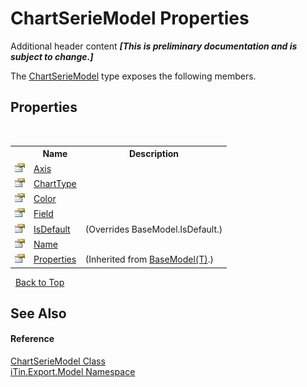 # ChartSerieModel Properties
Additional header content _**\[This is preliminary documentation and is subject to change.\]**_

The <a href="2d59a018-86fd-e2a2-ce65-d001fb8d7888">ChartSerieModel</a> type exposes the following members.


## Properties
&nbsp;<table><tr><th></th><th>Name</th><th>Description</th></tr><tr><td>![Public property](media/pubproperty.gif "Public property")</td><td><a href="40493c92-3403-e31a-55df-bc842092ecfb">Axis</a></td><td /></tr><tr><td>![Public property](media/pubproperty.gif "Public property")</td><td><a href="40fcb662-0494-7c8a-3a44-01fcc56630dc">ChartType</a></td><td /></tr><tr><td>![Public property](media/pubproperty.gif "Public property")</td><td><a href="766622d2-5855-ca2d-2fa0-bfa1232f012d">Color</a></td><td /></tr><tr><td>![Public property](media/pubproperty.gif "Public property")</td><td><a href="dde62086-a6f3-0351-b5ca-d493625361cb">Field</a></td><td /></tr><tr><td>![Public property](media/pubproperty.gif "Public property")</td><td><a href="21b638b2-e797-ad95-be58-e2e4a60d29e5">IsDefault</a></td><td> (Overrides BaseModel.IsDefault.)</td></tr><tr><td>![Public property](media/pubproperty.gif "Public property")</td><td><a href="85736ee3-1c27-de4d-ee5e-b2957fbf965c">Name</a></td><td /></tr><tr><td>![Public property](media/pubproperty.gif "Public property")</td><td><a href="7e88785e-5670-4515-defa-d3f60ae16111">Properties</a></td><td> (Inherited from <a href="6632f561-4175-f1f2-939c-ac8b10159529">BaseModel(T)</a>.)</td></tr></table>&nbsp;
<a href="#chartseriemodel-properties">Back to Top</a>

## See Also


#### Reference
<a href="2d59a018-86fd-e2a2-ce65-d001fb8d7888">ChartSerieModel Class</a><br /><a href="ef57ffcc-e95e-b212-5a46-9aa6f5a3511f">iTin.Export.Model Namespace</a><br />